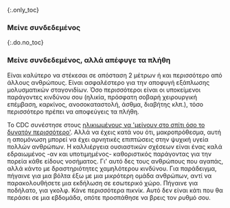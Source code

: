 {:.only_toc}
### Μείνε συνδεδεμένος

{:.do.no_toc} 
### Μείνε συνδεδεμένος, αλλά απέφυγε τα πλήθη

Είναι καλύτερο να στέκεσαι σε απόσταση 2 μέτρων ή και περισσότερο από άλλους ανθρώπους. Είναι ασφαλέστερο για την αποφυγή εξάπλωσης μολυσματικών σταγονιδίων. Όσο περισσότεροι είναι οι υποκείμενοι παράγοντες κινδύνου σου
(ηλικία, πρόσφατη σοβαρή χειρουργική επέμβαση, καρκίνος, ανοσοκαταστολή, άσθμα, διαβήτης κλπ.), τόσο περισσότερο πρέπει να αποφεύγεις τα πλήθη. 

Το CDC συνέστησε στους [ηλικιωμένους να 'μείνουν στο σπίτι όσο το δυνατόν περισσότερο'](https://fox8.com/news/coronavirus/cdc-older-adults-should-stay-at-home-as-much-as-possible-due-to-coronavirus/). Αλλά να έχεις κατά νου ότι, μακροπρόθεσμα, αυτή η απομόνωση μπορεί να έχει 
 αρνητικές επιπτώσεις στην ψυχική υγεία πολλών ανθρώπων. Η καλλιέργεια ουσιαστικών σχέσεων είναι ένας καλά εδραιωμένος -αν και υποτιμημένος- καθοριστικός παράγοντας για την πορεία κάθε είδους νοσήματος. Γι' αυτό δες τους ανθρώπους που αγαπάς, αλλά κάντο με δραστηριότητες χαμηλότερου κινδύνου. Για παράδειγμα, πήγαινε για μια βόλτα έξω με μια μικρότερη ομάδα ανθρώπων, αντί να παρακολουθήσετε μια εκδήλωση σε εσωτερικό χώρο. Πήγαινε για ποδήλατο, για γκολφ. Κάνε περισσότερα πικνίκ. Αυτό δεν είναι κάτι που θα περάσει σε μια εβδομάδα, οπότε προσπάθησε να βρεις τον ρυθμό σου. 

